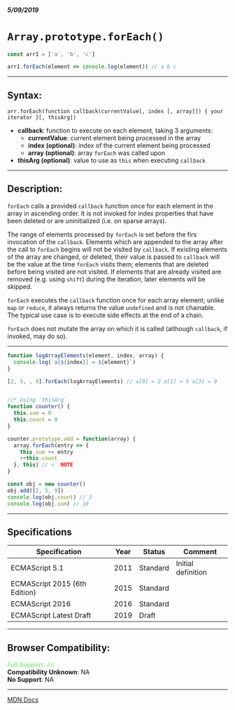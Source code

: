 ##### 5/09/2019
# `Array.prototype.forEach()`

```js
const arr1 = ['a', 'b', 'c']

arr1.forEach(element => console.log(element)) // a b c
```

---

## Syntax:
`arr.forEach(function callback(currentValue[, index [, array]]) {
  your iterator
}[, thisArg])`

* **callback**: function to execute on each element, taking 3 arguments:
  * **currentValue**: current element being processed in the array
  * **index (optional)**: index of the current element being processed
  * **array (optional)**: array `forEach` was called upon
* **thisArg (optional)**: value to use as `this` when executing `callback`

---

## Description:
`forEach` calls a provided `callback` function once for each element in the array in ascending order.  It is not invoked for index properties that have been deleted or are uninitialized (i.e. on sparse arrays).

The range of elements processed by `forEach` is set before the firs invocation of the `callback`.  Elements which are appended to the array after the call to `forEach` begins will not be visited by `callback`.  If existing elements of the array are changed, or deleted, their value is passed to `callback` will be the value at the time `forEach` visits them; elements that are deleted before being visited are not visited.  If elements that are already visited are removed (e.g. using `shift`) during the iteration, later elements will be skipped.

`forEach` executes the `callback` function once for each array element; unlike `map` or `reduce`, it always returns the value `undefined` and is not chainable.  The typical use case is to execute side effects at the end of a chain.

`forEach` does not mutate the array on which it is called (although `callback`, if invoked, may do so).

---

```js
function logArrayElements(element, index, array) {
  console.log(`a[${index}] = ${element}`)
}

[2, 5, , 9].forEach(logArrayElements) // a[0] = 2 a[1] = 5 a[3] = 9


//* Using `thisArg`
function counter() {
  this.sum = 0
  this.count = 0
}

counter.prototype.add = function(array) {
  array.forEach(entry => {
    this.sum += entry
    ++this.count
  }, this) // <` NOTE
}

const obj = new counter()
obj.add([2, 5, 9])
console.log(obj.count) // 3
console.log(obj.sum) // 16
```

---

## Specifications
| Specification | Year | Status | Comment |
|---|---|---|---|
| ECMAScript 5.1 | 2011 | Standard | Initial definition |
| ECMAScript 2015 (6th Edition) | 2015 | Standard |  |
| ECMAScript 2016 | 2016 | Standard |  |
| ECMAScript Latest Draft | 2019 | Draft |  |

---

## Browser Compatibility:
<span style="color: lightgreen">**Full Support**: All</span>  
**Compatibility Unknown**: NA  
**No Support**: NA

---

[MDN Docs](https://developer.mozilla.org/en-US/docs/Web/JavaScript/Reference/Global_Objects/Array/forEach)